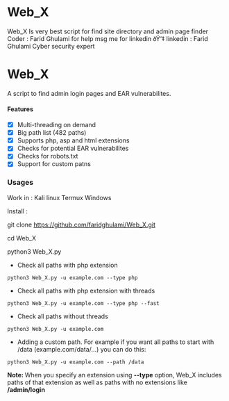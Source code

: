 # Web_X
Web_X Is very best script for find site directory and admin page finder  
Coder : Farid Ghulami
for help msg me for linkedin ðŸ‘‡
linkedin : Farid Ghulami Cyber security expert


# Web_X
A script to find admin login pages and EAR vulnerabilites.

#### Features
- [x] Multi-threading on demand
- [x] Big path list (482 paths)
- [x] Supports php, asp and html extensions
- [x] Checks for potential EAR vulnerabilites
- [x] Checks for robots.txt
- [x] Support for custom patns

### Usages

 Work in :
Kali linux 
Termux
Windows

Install :

git clone https://github.com/faridghulami/Web_X.git

cd Web_X

python3 Web_X.py


- Check all paths with php extension
```
python3 Web_X.py -u example.com --type php
```
- Check all paths with php extension with threads
```
python3 Web_X.py -u example.com --type php --fast
```
- Check all paths without threads
```
python3 Web_X.py -u example.com
```
- Adding a custom path. For example if you want all paths to start with /data (example.com/data/...) you can do this:
```
python3 Web_X.py -u example.com --path /data
```
<b>Note: </b> When you specify an extension using <b>--type</b> option, Web_X includes paths of that extension as well as paths with no extensions like <b>/admin/login</b>

